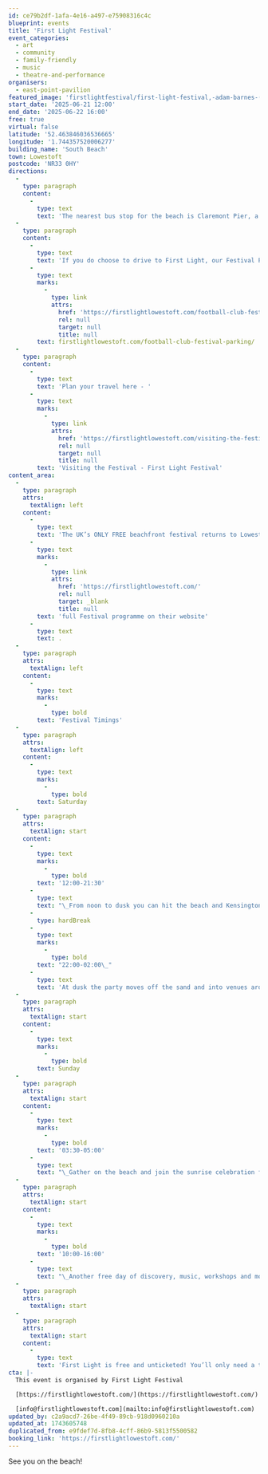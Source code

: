 ```yaml
---
id: ce79b2df-1afa-4e16-a497-e75908316c4c
blueprint: events
title: 'First Light Festival'
event_categories:
  - art
  - community
  - family-friendly
  - music
  - theatre-and-performance
organisers:
  - east-point-pavilion
featured_image: 'firstlightfestival/first-light-festival,-adam-barnes-(27).jpg'
start_date: '2025-06-21 12:00'
end_date: '2025-06-22 16:00'
free: true
virtual: false
latitude: '52.463846036536665'
longitude: '1.744357520006277'
building_name: 'South Beach'
town: Lowestoft
postcode: 'NR33 0HY'
directions:
  -
    type: paragraph
    content:
      -
        type: text
        text: 'The nearest bus stop for the beach is Claremont Pier, a 5-10 minute walk from the festival site along the upper promenade. The nearest bus stop for Kensington Gardens is Rectory Road, a short 2 minute walk. Both are served by 1, 103, X1, 1A, 105, X2, 99, 106, X21, 102, 122 and X22 routes.'
  -
    type: paragraph
    content:
      -
        type: text
        text: 'If you do choose to drive to First Light, our Festival Park & Walk is located at Kirkley & Pakefield Football Club and costs just £5 for 1 day or £8 for both Saturday and Sunday. Parking spaces can be booked at '
      -
        type: text
        marks:
          -
            type: link
            attrs:
              href: 'https://firstlightlowestoft.com/football-club-festival-parking/'
              rel: null
              target: null
              title: null
        text: firstlightlowestoft.com/football-club-festival-parking/
  -
    type: paragraph
    content:
      -
        type: text
        text: 'Plan your travel here - '
      -
        type: text
        marks:
          -
            type: link
            attrs:
              href: 'https://firstlightlowestoft.com/visiting-the-festival/'
              rel: null
              target: null
              title: null
        text: 'Visiting the Festival - First Light Festival'
content_area:
  -
    type: paragraph
    attrs:
      textAlign: left
    content:
      -
        type: text
        text: 'The UK’s ONLY FREE beachfront festival returns to Lowestoft’s South Beach across Saturday 21st and Sunday 22nd June 2025 – check out the '
      -
        type: text
        marks:
          -
            type: link
            attrs:
              href: 'https://firstlightlowestoft.com/'
              rel: null
              target: _blank
              title: null
        text: 'full Festival programme on their website'
      -
        type: text
        text: .
  -
    type: paragraph
    attrs:
      textAlign: left
    content:
      -
        type: text
        marks:
          -
            type: bold
        text: 'Festival Timings'
  -
    type: paragraph
    attrs:
      textAlign: left
    content:
      -
        type: text
        marks:
          -
            type: bold
        text: Saturday
  -
    type: paragraph
    attrs:
      textAlign: start
    content:
      -
        type: text
        marks:
          -
            type: bold
        text: '12:00-21:30'
      -
        type: text
        text: "\_From noon to dusk you can hit the beach and Kensington Gardens for a packed first day of our free summer solstice celebration."
      -
        type: hardBreak
      -
        type: text
        marks:
          -
            type: bold
        text: "22:00-02:00\_"
      -
        type: text
        text: 'At dusk the party moves off the sand and into venues around Lowestoft for our ticketed Sundown Events.'
  -
    type: paragraph
    attrs:
      textAlign: start
    content:
      -
        type: text
        marks:
          -
            type: bold
        text: Sunday
  -
    type: paragraph
    attrs:
      textAlign: start
    content:
      -
        type: text
        marks:
          -
            type: bold
        text: '03:30-05:00'
      -
        type: text
        text: "\_Gather on the beach and join the sunrise celebration for our unique Dawn programme"
  -
    type: paragraph
    attrs:
      textAlign: start
    content:
      -
        type: text
        marks:
          -
            type: bold
        text: '10:00-16:00'
      -
        type: text
        text: "\_Another free day of discovery, music, workshops and more under the solstice sun."
  -
    type: paragraph
    attrs:
      textAlign: start
  -
    type: paragraph
    attrs:
      textAlign: start
    content:
      -
        type: text
        text: 'First Light is free and unticketed! You’ll only need a ticket if you want to attend one of our Sundown Events on Saturday night once the free beach programme finishes at 21:30.'
cta: |-
  This event is organised by First Light Festival

  [https://firstlightlowestoft.com/](https://firstlightlowestoft.com/)

  [info@firstlightlowestoft.com](mailto:info@firstlightlowestoft.com)
updated_by: c2a9acd7-26be-4f49-89cb-918d0960210a
updated_at: 1743605748
duplicated_from: e9fdef7d-8fb8-4cff-86b9-5813f5500582
booking_link: 'https://firstlightlowestoft.com/'
---
```

See you on the beach!